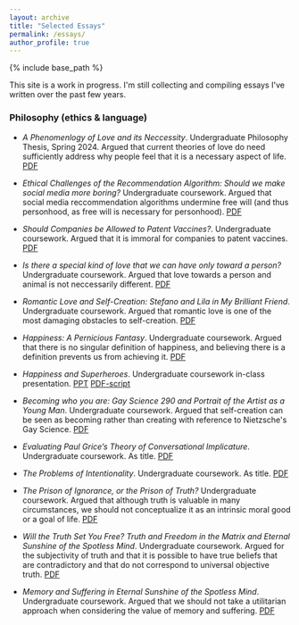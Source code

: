 ```yaml
---
layout: archive
title: "Selected Essays"
permalink: /essays/
author_profile: true
---
```

{% include base_path %}

This site is a work in progress. I'm still collecting and compiling essays I've written over the past few years. 

### Philosophy (ethics & language)
* *A Phenomenlogy of Love and its Neccessity*. Undergraduate Philosophy Thesis, Spring 2024. Argued that current theories of love do need sufficiently address why people feel that it is a necessary aspect of life. [PDF](files/thesis.pdf)

* *Ethical Challenges of the Recommendation Algorithm: Should we make social media more boring?* Undergraduate coursework. Argued that social media reccommendation algorithms undermine free will (and thus personhood, as free will is necessary for personhood). [PDF](/files/social_media.pdf)

* *Should Companies be Allowed to Patent Vaccines?*. Undergraduate coursework. Argued that it is immoral for companies to patent vaccines. [PDF](/files/vaccines.pdf)

* *Is there a special kind of love that we can have only toward a person?* Undergraduate coursework. Argued that love towards a person and animal is not neccessarily different. [PDF](/files/special_love.pdf)

* *Romantic Love and Self-Creation: Stefano and Lila in My Brilliant Friend*. Undergraduate coursework. Argued that romantic love is one of the most damaging obstacles to self-creation. [PDF](/files/self_creation_lila.pdf)

* *Happiness: A Pernicious Fantasy*. Undergraduate coursework. Argued that there is no singular definition of happiness, and believing there is a definition prevents us from achieving it. [PDF](/files/intentionality.pdf)

* *Happiness and Superheroes*. Undergraduate coursework in-class presentation. [PPT](/files/happiness_superhero.pptx) [PDF-script](/files/happiness_superhero_script.pdf)

* *Becoming who you are: Gay Science 290 and Portrait of the Artist as a Young Man*. Undergraduate coursework. Argued that self-creation can be seen as becoming rather than creating with reference to Nietzsche's Gay Science. [PDF](/files/self_creation_gs.pdf)

* *Evaluating Paul Grice’s Theory of Conversational Implicature*. Undergraduate coursework. As title. [PDF](/files/implicature.pdf)

* *The Problems of Intentionality*. Undergraduate coursework. As title. [PDF](/files/intentionality.pdf)

* *The Prison of Ignorance, or the Prison of Truth?* Undergraduate coursework. Argued that although truth is valuable in many circumstances, we should not conceptualize it as an intrinsic moral good or a goal of life. [PDF](/files/truth2.pdf)

* *Will the Truth Set You Free? Truth and Freedom in the Matrix and Eternal Sunshine of the Spotless Mind*. Undergraduate coursework. Argued for the subjectivity of truth and that it is possible to have true beliefs that are contradictory and that do not correspond to universal objective truth. [PDF](/files/truth.pdf)

* *Memory and Suffering in Eternal Sunshine of the Spotless Mind*. Undergraduate coursework. Argued that we should not take a utilitarian approach when considering the value of memory and suffering. [PDF](/files/memory.pdf)



